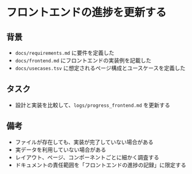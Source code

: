 # フロントエンドの進捗を更新する

## 背景

- `docs/requirements.md` に要件を定義した
- `docs/frontend.md` にフロントエンドの実装例を記載した
- `docs/usecases.tsv` に想定されるページ構成とユースケースを定義した

## タスク

- 設計と実装を比較して、`logs/progress_frontend.md` を更新する

## 備考

- ファイルが存在しても、実装が完了していない場合がある
- 実データを利用していない場合がある
- レイアウト、ページ、コンポーネントごとに細かく調査する
- ドキュメントの責任範囲を「フロントエンドの進捗の記録」に限定する
